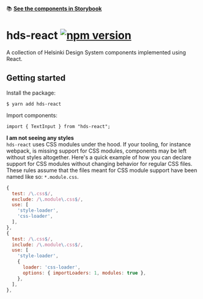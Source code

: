 :books: [**See the components in Storybook**](https://city-of-helsinki.github.io/helsinki-design-system/storybook/)

# hds-react [![npm version](https://badge.fury.io/js/hds-react.svg)](https://www.npmjs.com/package/hds-react)

A collection of Helsinki Design System components implemented using React.

## Getting started

Install the package:

```
$ yarn add hds-react
```

Import components:

```
import { TextInput } from "hds-react";
```

**I am not seeing any styles**  
`hds-react` uses CSS modules under the hood. If your tooling, for instance webpack, is missing support for CSS modules, components may be left without styles altogether. Here's a quick example of how you can declare support for CSS modules without changing behavior for regular CSS files. These rules assume that the files meant for CSS module support have been named like so: `*.module.css`.

```js
{
  test: /\.css$/,
  exclude: /\.module\.css$/,
  use: [
    'style-loader',
    'css-loader',
  ],
},
{
  test: /\.css$/,
  include: /\.module\.css$/,
  use: [
    'style-loader',
    {
      loader: 'css-loader',
      options: { importLoaders: 1, modules: true },
    },
  ],
},
```

